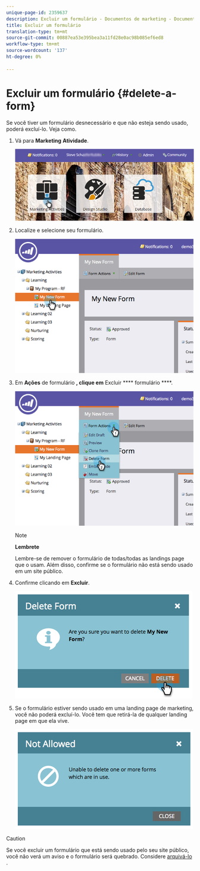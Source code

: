 ```yaml
---
unique-page-id: 2359637
description: Excluir um formulário - Documentos de marketing - Documentação do produto
title: Excluir um formulário
translation-type: tm+mt
source-git-commit: 00887ea53e395bea3a11fd28e0ac98b085ef6ed8
workflow-type: tm+mt
source-wordcount: '137'
ht-degree: 0%

---
```



# Excluir um formulário {#delete-a-form}

Se você tiver um formulário desnecessário e que não esteja sendo usado, poderá excluí-lo. Veja como.

1. Vá para **Marketing** **Atividade**.

   ![](assets/login-marketing-activities-3.png)

1. Localize e selecione seu formulário.

   ![](assets/image2014-9-15-12-3a1-3a18.png)

1. Em **Ações** de formulário **, clique em** Excluir **** formulário ****.

   ![](assets/image2014-9-15-12-3a1-3a27.png)

   >[!NOTE]
   >
   >**Lembrete**
   >
   >
   >Lembre-se de remover o formulário de todas/todas as landings page que o usam. Além disso, confirme se o formulário não está sendo usado em um site público.

1. Confirme clicando em **Excluir**.

   ![](assets/image2014-9-15-12-3a1-3a37.png)

1. Se o formulário estiver sendo usado em uma landing page de marketing, você não poderá excluí-lo. Você tem que retirá-la de qualquer landing page em que ela vive.

   ![](assets/image2014-9-15-12-3a1-3a44.png)

>[!CAUTION]
>
>Se você excluir um formulário que está sendo usado pelo seu site público, você não verá um aviso e o formulário será quebrado. Considere [arquivá-lo](../../../../product-docs/email-marketing/drip-nurturing/using-stream-content/archive-and-unarchive-stream-content.md) .

